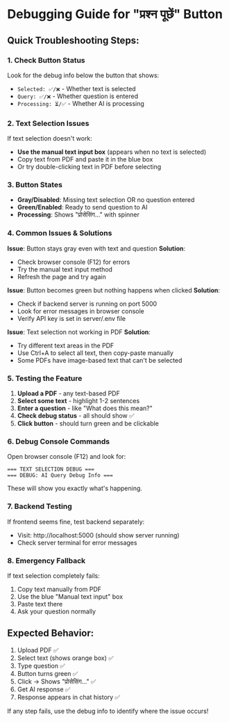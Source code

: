 # Debugging Guide for "प्रश्न पूछें" Button

## Quick Troubleshooting Steps:

### 1. **Check Button Status**
Look for the debug info below the button that shows:
- `Selected: ✅/❌` - Whether text is selected
- `Query: ✅/❌` - Whether question is entered  
- `Processing: ⏳/✅` - Whether AI is processing

### 2. **Text Selection Issues**
If text selection doesn't work:
- **Use the manual text input box** (appears when no text is selected)
- Copy text from PDF and paste it in the blue box
- Or try double-clicking text in PDF before selecting

### 3. **Button States**
- **Gray/Disabled**: Missing text selection OR no question entered
- **Green/Enabled**: Ready to send question to AI
- **Processing**: Shows "प्रोसेसिंग..." with spinner

### 4. **Common Issues & Solutions**

**Issue**: Button stays gray even with text and question
**Solution**: 
- Check browser console (F12) for errors
- Try the manual text input method
- Refresh the page and try again

**Issue**: Button becomes green but nothing happens when clicked
**Solution**:
- Check if backend server is running on port 5000
- Look for error messages in browser console
- Verify API key is set in server/.env file

**Issue**: Text selection not working in PDF
**Solution**:
- Try different text areas in the PDF
- Use Ctrl+A to select all text, then copy-paste manually
- Some PDFs have image-based text that can't be selected

### 5. **Testing the Feature**

1. **Upload a PDF** - any text-based PDF
2. **Select some text** - highlight 1-2 sentences
3. **Enter a question** - like "What does this mean?"
4. **Check debug status** - all should show ✅
5. **Click button** - should turn green and be clickable

### 6. **Debug Console Commands**

Open browser console (F12) and look for:
```
=== TEXT SELECTION DEBUG ===
=== DEBUG: AI Query Debug Info ===
```

These will show you exactly what's happening.

### 7. **Backend Testing**

If frontend seems fine, test backend separately:
- Visit: http://localhost:5000 (should show server running)
- Check server terminal for error messages

### 8. **Emergency Fallback**

If text selection completely fails:
1. Copy text manually from PDF
2. Use the blue "Manual text input" box
3. Paste text there
4. Ask your question normally

## Expected Behavior:
1. Upload PDF ✅
2. Select text (shows orange box) ✅  
3. Type question ✅
4. Button turns green ✅
5. Click → Shows "प्रोसेसिंग..." ✅
6. Get AI response ✅
7. Response appears in chat history ✅

If any step fails, use the debug info to identify where the issue occurs!

